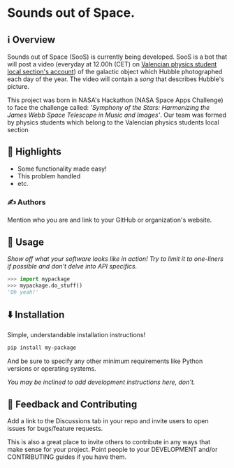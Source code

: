 # Sounds out of Space.

## ℹ️ Overview

Sounds out of Space (SooS) is currently being developed. SooS is a bot that will post a video (everyday at 12.00h (CET) on [Valencian physics student local section's account](https://x.com/EstRSEF_UV)) of the galactic object which Hubble photographed each day of the year. The video will contain a *song* that describes Hubble's picture.

This project was born in NASA's Hackathon (NASA Space Apps Challenge) to face the challenge called: *'Symphony of the Stars: Harmonizing the James Webb Space Telescope in Music and Images'*. Our team was formed by physics students which belong to the Valencian physics students local section



## 🌟 Highlights

- Some functionality made easy!
- This problem handled
- etc.



### ✍️ Authors

Mention who you are and link to your GitHub or organization's website.


## 🚀 Usage

*Show off what your software looks like in action! Try to limit it to one-liners if possible and don't delve into API specifics.*

```py
>>> import mypackage
>>> mypackage.do_stuff()
'Oh yeah!'
```


## ⬇️ Installation

Simple, understandable installation instructions!

```bash
pip install my-package
```

And be sure to specify any other minimum requirements like Python versions or operating systems.

*You may be inclined to add development instructions here, don't.*


## 💭 Feedback and Contributing

Add a link to the Discussions tab in your repo and invite users to open issues for bugs/feature requests.

This is also a great place to invite others to contribute in any ways that make sense for your project. Point people to your DEVELOPMENT and/or CONTRIBUTING guides if you have them.
